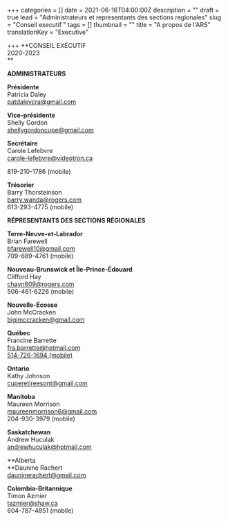 +++
categories = []
date = 2021-06-16T04:00:00Z
description = ""
draft = true
lead = "Administrateurs et representants des sections regionales"
slug = "Conseil executif "
tags = []
thumbnail = ""
title = "A propos de l'ARS"
translationKey = "Executive"

+++
**CONSEIL EXÉCUTIF  
 2020-2023  
 **

**ADMINISTRATEURS**

**Présidente**  
 Patricia Daley  
 [patdaleycra@gmail.com](mailto:patdaleycra@gmail.com)

**Vice-présidente**  
 Shelly Gordon  
 [shellygordoncupe@gmail.com](mailto:shellygordoncupe@gmail.com)

**Secrétaire**  
 Carole Lefebvre  
 [carole-lefebvre@videotron.ca](mailto:carole-lefebvre@videotron.ca)

819-210-1786 (mobile)

**Trésorier**  
 Barry Thorsteinson  
 [barry.wanda@rogers.com](mailto:barry.wanda@rogers.com)  
 613-293-4775 (mobile)

**RÉPRESENTANTS DES SECTIONS RÉGIONALES**

**Terre-Neuve-et-Labrador**  
 Brian Farewell  
[bfarewell10@gmail.com](mailto:bfarewell10@gmail.com)  
 709-689-4761 (mobile)

**Nouveau-Brunswick et Île-Prince-Édouard**  
 Clifford Hay  
 [chayn609@rogers.com](mailto:chayn609@rogers.com)  
 506-461-6226 (mobile)

**Nouvelle-Écosse**  
 John McCracken  
 [bigjmccracken@gmail.com](mailto:bigjmccracken@gmail.com)

**Québec**  
 Francine Barrette  
 [fra.barrette@hotmail.com  
 514-726-1694 (mobile)](mailto:fra.barrette@hotmail.com)

**Ontario**  
 Kathy Johnson  
 [cuperetireesont@gmail.com](mailto:cuperetireesont@gmail.com)

**Manitoba**  
 Maureen Morrison  
 [maureenmorrison6@gmail.com](mailto:maureenmorrison6@gmail.com)  
 204-930-3979 (mobile)

**Saskatchewan**  
 Andrew Huculak  
 [andrewhuculak@hotmail.com](mailto:andrewhuculak@hotmail.com)

**Alberta  
 **Daunine Rachert  
 [dauninerachert@gmail.com](mailto:dauninerachert@gmail.com)  
 

**Colombia-Britannique**  
 Timon Azmier  
 [tazmier@shaw.ca](mailto:tazmier@shaw.ca)  
 604-787-4851 (mobile)
